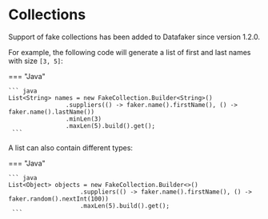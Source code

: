 # Collections

Support of fake collections has been added to Datafaker since version 1.2.0.

For example, the following code will generate a list of first and last names with size `[3, 5]`:


=== "Java"

    ``` java 
    List<String> names = new FakeCollection.Builder<String>()
                    .suppliers(() -> faker.name().firstName(), () -> faker.name().lastName())
                    .minLen(3)
                    .maxLen(5).build().get();
     ```

A list can also contain different types:

=== "Java"

    ``` java 
    List<Object> objects = new FakeCollection.Builder<>()
                        .suppliers(() -> faker.name().firstName(), () -> faker.random().nextInt(100))
                        .maxLen(5).build().get();
     ```

